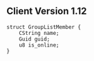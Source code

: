 ## Client Version 1.12

```rust,ignore
struct GroupListMember {
    CString name;    
    Guid guid;    
    u8 is_online;    
}

```
